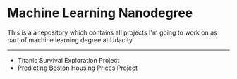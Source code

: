 Machine Learning Nanodegree
=================================

This is a a repository which contains all projects I'm going to work on as part of machine learning degree at Udacity.

---------------------------------
- Titanic Survival Exploration Project
- Predicting Boston Housing Prices Project
